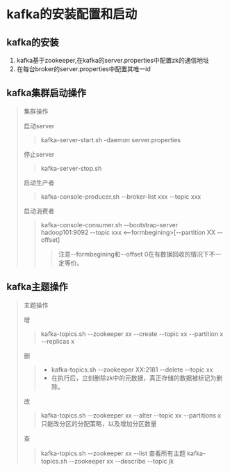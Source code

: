 # kafka的安装配置和启动

## kafka的安装

1. kafka基于zookeeper,在kafka的server.properties中配置zk的通信地址
2. 在每台broker的server.properties中配置其唯一id

## kafka集群启动操作

> 集群操作
> 
>启动server
> 
> >kafka-server-start.sh -daemon server.properties
> 
> 停止server
> 
> >kafka-server-stop.sh
>  
> 启动生产者
> 
> >  kafka-console-producer.sh  --broker-list xxx --topic xxx
> 
> 启动消费者
> > kafka-console-consumer.sh --bootstrap-server hadoop101:9092 --topic xxx <--formbegining>\[--partition XX --offset]
> >>注意--formbegining和--offset 0在有数据回收的情况下不一定等价。

## kafka主题操作

> 主题操作
> 
>  增
> >kafka-topics.sh  --zookeeper xx --create --topic xx --partition x --replicas x
> 
> 删
> >- kafka-topics.sh  --zookeeper XX:2181  --delete --topic xx
> >- 在执行后，立刻删除zk中的元数据，真正存储的数据被标记为删除。
> 
> 改
>> kafka-topics.sh  --zookeeper xx --alter --topic xx --partitions x
>> 只能改分区的分配策略，以及增加分区数量
> 
> 查
> >	kafka-topics.sh  --zookeeper xx	 --list 查看所有主题
> > kafka-topics.sh --zookeeper xx --describe --topic jk 

